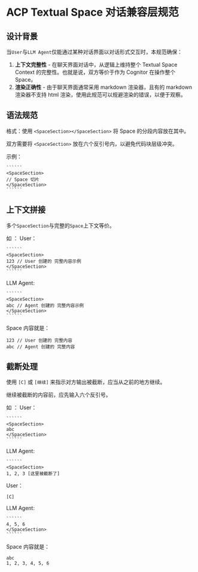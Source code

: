 # ACP Textual Space 对话兼容层规范  
## 设计背景  
当`User`与`LLM Agent`仅能通过某种对话界面以对话形式交互时，本规范确保：  
1. **上下文完整性** - 在聊天界面对话中，从逻辑上维持整个 Textual Space Context 的完整性。也就是说，双方等价于作为 Cognitor 在操作整个 Space。
2. **渲染正确性** - 由于聊天界面通常采用 markdown 渲染器，且有的 markdown 渲染器不支持 html 渲染，使用此规范可以规避渲染的错误，以便于观察。

## 语法规范  
格式：使用 `<SpaceSection></SpaceSection>` 将 Space 的分段内容放在其中。

双方需要将 `<SpaceSection>` 放在六个反引号内，以避免代码块层级冲突。

示例：
`````````
``````
<SpaceSection>
// Space 切片
</SpaceSection>
``````
`````````

## 上下文拼接
多个`SpaceSection`与完整的`Space`上下文等价。

如 ：
User：
`````````
``````
<SpaceSection>
123 // User 创建的 完整内容示例
</SpaceSection>
``````
`````````
 
LLM Agent: 
`````````
``````
<SpaceSection>
abc // Agent 创建的 完整内容示例
</SpaceSection>
``````
`````````

Space 内容就是：

`````````
123 // User 创建的 完整内容
abc // Agent 创建的 完整内容
`````````

## 截断处理

使用 `[C]` 或 `[继续]` 来指示对方输出被截断，应当从之前的地方继续。

继续被截断的内容前，应先输入六个反引号。

如 ：
User：
`````````
``````
<SpaceSection>
abc
</SpaceSection>
``````
`````````

LLM Agent: 

`````````
``````
<SpaceSection>
1, 2, 3 [这里被截断了]
`````````

User：

`````````
[C]
`````````

LLM Agent: 

`````````
``````
4, 5, 6
</SpaceSection>
``````
`````````

Space 内容就是：

`````````
abc
1, 2, 3, 4, 5, 6
`````````